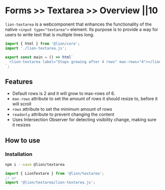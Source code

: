 # Forms >> Textarea >> Overview ||10

`lion-textarea` is a webcomponent that enhances the functionality of the native `<input type="textarea">` element.
Its purpose is to provide a way for users to write text that is multiple lines long.

```js script
import { html } from '@lion/core';
import './lion-textarea.js';
```

```js preview-story
export const main = () => html`
  <lion-textarea label="Stops growing after 4 rows" max-rows="4"></lion-textarea>
`;
```

## Features

- Default rows is 2 and it will grow to max-rows of 6.
- `max-rows` attribute to set the amount of rows it should resize to, before it will scroll
- `rows` attribute to set the minimum amount of rows
- `readonly` attribute to prevent changing the content
- Uses Intersection Observer for detecting visibility change, making sure it resizes

## How to use

### Installation

```bash
npm i --save @lion/textarea
```

```js
import { LionTextare } from '@lion/textarea';
// or
import '@lion/textarea/lion-textarea.js';
```
